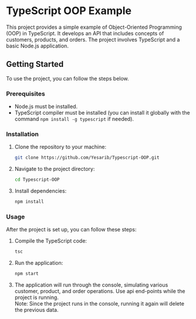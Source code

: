 # TypeScript OOP Example

This project provides a simple example of Object-Oriented Programming (OOP) in TypeScript. It develops an API that includes concepts of customers, products, and orders. The project involves TypeScript and a basic Node.js application.

## Getting Started

To use the project, you can follow the steps below.

### Prerequisites

- Node.js must be installed.
- TypeScript compiler must be installed (you can install it globally with the command `npm install -g typescript` if needed).

### Installation

1. Clone the repository to your machine:

    ```bash
    git clone https://github.com/Yesarib/Typescript-OOP.git
    ```

2. Navigate to the project directory:

    ```bash
    cd Typescript-OOP
    ```

3. Install dependencies:

    ```bash
    npm install
    ```

### Usage

After the project is set up, you can follow these steps:

1. Compile the TypeScript code:

    ```bash
    tsc
    ```

2. Run the application:

    ```bash
    npm start
    ```

3. The application will run through the console, simulating various customer, product, and order operations.
   Use api end-points while the project is running.  
   Note: Since the project runs in the console, running it again will delete the previous data.




